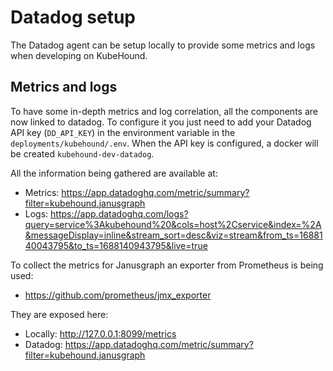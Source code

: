 # Datadog setup

The Datadog agent can be setup locally to provide some metrics and logs when developing on KubeHound.

## Metrics and logs

To have some in-depth metrics and log correlation, all the components are now linked to datadog.  To configure it you just need to add your Datadog API key (`DD_API_KEY`) in the environment variable in the `deployments/kubehound/.env`. When the API key is configured, a docker will be created `kubehound-dev-datadog`. 

All the information being gathered are available at:

* Metrics: https://app.datadoghq.com/metric/summary?filter=kubehound.janusgraph
* Logs: https://app.datadoghq.com/logs?query=service%3Akubehound%20&cols=host%2Cservice&index=%2A&messageDisplay=inline&stream_sort=desc&viz=stream&from_ts=1688140043795&to_ts=1688140943795&live=true

To collect the metrics for Janusgraph an exporter from Prometheus is being used:

* https://github.com/prometheus/jmx_exporter

They are exposed here:

* Locally: http://127.0.0.1:8099/metrics
* Datadog: https://app.datadoghq.com/metric/summary?filter=kubehound.janusgraph